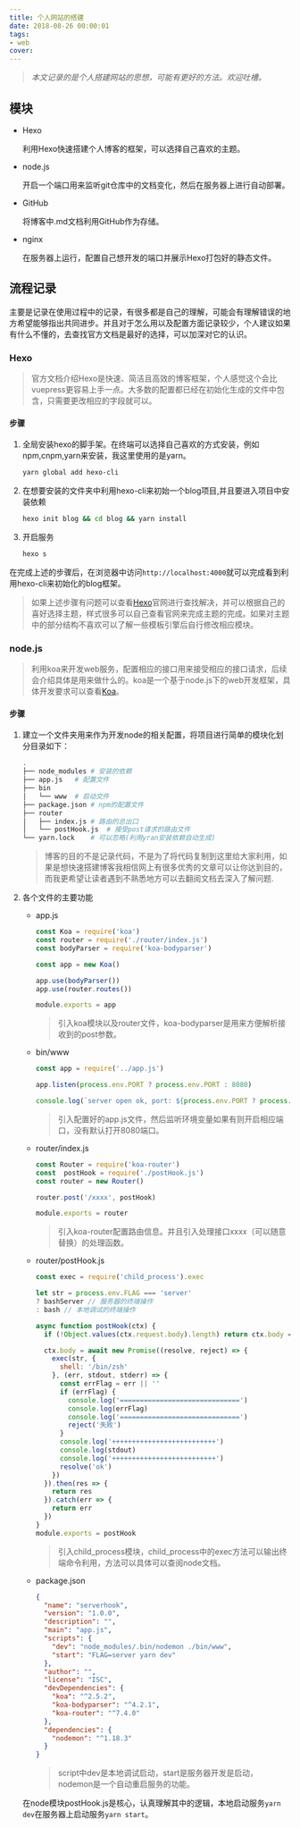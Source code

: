 ```yaml
---
title: 个人网站的搭建
date: 2018-08-26 00:00:01
tags:
- web
cover:
---
```


> *本文记录的是个人搭建网站的思想，可能有更好的方法。欢迎吐槽。*

## 模块

* Hexo

  利用Hexo快速搭建个人博客的框架，可以选择自己喜欢的主题。

* node.js

  开启一个端口用来监听git仓库中的文档变化，然后在服务器上进行自动部署。

* GitHub

  将博客中.md文档利用GitHub作为存储。

* nginx

  在服务器上运行，配置自己想开发的端口并展示Hexo打包好的静态文件。

## 流程记录

主要是记录在使用过程中的记录，有很多都是自己的理解，可能会有理解错误的地方希望能够指出共同进步。并且对于怎么用以及配置方面记录较少，个人建议如果有什么不懂的，去查找官方文档是最好的选择，可以加深对它的认识。

### Hexo

> 官方文档介绍Hexo是快速、简洁且高效的博客框架，个人感觉这个会比vuepress更容易上手一点。大多数的配置都已经在初始化生成的文件中包含，只需要更改相应的字段就可以。

#### 步骤

1. 全局安装hexo的脚手架。在终端可以选择自己喜欢的方式安装，例如npm,cnpm,yarn来安装，我这里使用的是yarn。

   ```bash
   yarn global add hexo-cli
   ```

2. 在想要安装的文件夹中利用hexo-cli来初始一个blog项目,并且要进入项目中安装依赖

   ```bash
   hexo init blog && cd blog && yarn install
   ```

3. 开启服务

   ```bash
   hexo s
   ```

在完成上述的步骤后，在浏览器中访问`http://localhost:4000`就可以完成看到利用hexo-cli来初始化的blog框架。

> 如果上述步骤有问题可以查看[Hexo](https://hexo.io/zh-cn/)官网进行查找解决，并可以根据自己的喜好选择主题，样式很多可以自己查看官网来完成主题的完成。如果对主题中的部分结构不喜欢可以了解一些模板引擎后自行修改相应模块。

### node.js

> 利用koa来开发web服务，配置相应的接口用来接受相应的接口请求，后续会介绍具体是用来做什么的。koa是一个基于node.js下的web开发框架，具体开发要求可以查看[Koa](https://koa.bootcss.com/)。

#### 步骤

1. 建立一个文件夹用来作为开发node的相关配置，将项目进行简单的模块化划分目录如下：

   ```bash
   .
   ├── node_modules	# 安装的依赖
   ├── app.js	# 配置文件
   ├── bin				
   │   └── www	# 启动文件
   ├── package.json	# npm的配置文件
   ├── router			
   │   ├── index.js	# 路由的总出口
   │   └── postHook.js	# 接受post请求的路由文件
   └── yarn.lock	# 可以忽略(利用yran安装依赖自动生成)
   ```

   > 博客的目的不是记录代码，不是为了将代码复制到这里给大家利用，如果是想快速搭建博客我相信网上有很多优秀的文章可以让你达到目的，而我更希望让读者遇到不熟悉地方可以去翻阅文档去深入了解问题.
   >

2. 各个文件的主要功能

   * app.js

     ```javascript
     const Koa = require('koa')
     const router = require('./router/index.js')
     const bodyParser = require('koa-bodyparser')
     
     const app = new Koa()
     
     app.use(bodyParser())
     app.use(router.routes())
     
     module.exports = app
     ```

     > 引入koa模块以及router文件，koa-bodyparser是用来方便解析接收到的post参数。

   * bin/www

     ```javascript
     const app = require('../app.js')
     
     app.listen(process.env.PORT ? process.env.PORT : 8080)
     
     console.log(`server open ok, port: ${process.env.PORT ? process.env.PORT : 8080}`)
     ```

     > 引入配置好的app.js文件，然后监听环境变量如果有则开启相应端口，没有默认打开8080端口。

   * router/index.js

     ```javascript
     const Router = require('koa-router')
     const  postHook = require('./postHook.js')
     const router = new Router()
     
     router.post('/xxxx', postHook)
     
     module.exports = router
     ```

     > 引入koa-router配置路由信息。并且引入处理接口xxxx（可以随意替换）的处理函数。

   * router/postHook.js

     ```javascript
     const exec = require('child_process').exec
     
     let str = process.env.FLAG === 'server' 
     ? bashServer // 服务器的终端操作  
     : bash // 本地调试的终端操作
     
     async function postHook(ctx) {
       if (!Object.values(ctx.request.body).length) return ctx.body = 'post请求为空'
     
       ctx.body = await new Promise((resolve, reject) => {
         exec(str, {
           shell: '/bin/zsh'
         }, (err, stdout, stderr) => {
           const errFlag = err || ''
           if (errFlag) {
             console.log('==============================')
             console.log(errFlag)
             console.log('==============================')
             reject('失败')
           }
           console.log('++++++++++++++++++++++++++')
           console.log(stdout)
           console.log('++++++++++++++++++++++++++')
           resolve('ok')
         })
       }).then(res => {
         return res
       }).catch(err => {
         return err
       })
     }
     module.exports = postHook
     ```

     > 引入child_process模块，child_process中的exec方法可以输出终端命令利用，方法可以具体可以查阅node文档。

   * package.json

     ```json
     {
       "name": "serverhook",
       "version": "1.0.0",
       "description": "",
       "main": "app.js",
       "scripts": {
         "dev": "node_modules/.bin/nodemon ./bin/www",
         "start": "FLAG=server yarn dev"
       },
       "author": "",
       "license": "ISC",
       "devDependencies": {
         "koa": "^2.5.2",
         "koa-bodyparser": "^4.2.1",
         "koa-router": "^7.4.0"
       },
       "dependencies": {
         "nodemon": "^1.18.3"
       }
     }
     
     ```

     > script中dev是本地调试启动，start是服务器开发是启动，nodemon是一个自动重启服务的功能。

   在node模块postHook.js是核心，认真理解其中的逻辑，本地启动服务`yarn dev`在服务器上启动服务`yarn start`。
